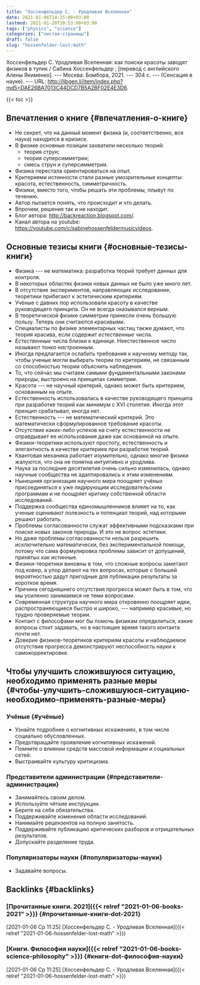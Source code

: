 ```yaml
---
title: "Хоссенфельдер С. - Уродливая Вселенная"
date: 2021-01-06T14:25:00+03:00
lastmod: 2021-01-20T20:53:00+03:00
tags: ["physics", "science"]
categories: ["листая-страницы"]
draft: false
slug: "hossenfelder-lost-math"
---
```


Хоссенфельдер С. Уродливая Вселенная: как поиски красоты заводят физиков в тупик / Сабина Хоссенфельдер ; [перевод с английского Алены Якименко]. --- Москва: Бомбора, 2021. --- 304 с. --- (Сенсация в науке). --- URL: <http://libgen.li/item/index.php?md5=DAE26BA7013C44DCD7B5A2BF02E4E3D6>.

<!--more-->

{{< toc >}}


## Впечатления о книге {#впечатления-о-книге}

-   Не секрет, что на данный момент физика (и, соответственно, вся наука) находится в кризисе.
-   В физике основные позиции захватили несколько теорий:
    -   теория струн;
    -   теория суперсимметрии;
    -   смесь струн и суперсимметрии.
-   Физика перестала ориентироваться на опыт.
-   Критериями истинности стали разные умозрительные концепты: красота, естественность, симметричность.
-   Физики, вместо того, чтобы решать эти проблемы, плывут по течению.
-   Автор пытается понять, что происходит и что делать.
-   Впрочем, решения так и не находит.
-   Блог автора: <http://backreaction.blogspot.com/>.
-   Канал автора на youtube: <https://youtube.com/c/sabinehossenfeldermusicvideos>.


## Основные тезисы книги {#основные-тезисы-книги}

-   Физика --- не математика: разработка теорий требует данных для контроля.
-   В некоторых областях физики новых данных не было уже много лет.
-   В отсутствие экспериментов, направляющих исследование, теоретики прибегают к эстетическим критериям.
-   Учёные с давних пор использовали красоту в качестве руководящего принципа. Он не всегда оказывался верным.
-   В теоретической физике симметрии принесли очень большую пользу. Теперь они считаются красивыми.
-   Специалисты по физике элементарных частиц также думают, что теория красива, если содержит _естественные_ числа.
-   _Естественные_ числа близки к единице. Неестественное число называют _тонко настроенным_.
-   Иногда предлагается ослабить требования к научному методу так, чтобы ученые могли выбирать теории по критериям, не связанным со способностью теории объяснить наблюдения.
-   То, что сейчас мы считаем самыми фундаментальными законами природы, выстроено на принципах симметрии.
-   Красота --- не научный критерий, однако может быть критерием, основанным на опыте.
-   Естественность использовалась в качестве руководящего принципа при разработке теорий как минимум с XVI столетия. Иногда этот принцип срабатывал, иногда нет.
-   Естественность --- не математический критерий. Это математически сформулированное требование красоты.
-   Отсутствие каких-либо успехов на счету естественности не оправдывает ее использования даже как основанной на опыте.
-   Физики-теоретики используют простоту, естественность и элегантность в качестве критериев при разработке теорий.
-   Квантовая механика работает изумительно, однако многие физики жалуются, что она не понятна интуитивно и уродлива.
-   Наука за последние десятилетия очень сильно изменилась, однако научные сообщества не адаптировались к этим изменениям.
-   Нынешняя организация научного мира поощряет учёных присоединяться к уже лидирующим исследовательским программам и не поощряет критику собственной области исследований.
-   Поддержка сообщества единомышленников влияет на то, как ученые оценивают полезность и потенциал теорий, над которыми решают работать.
-   Проблемы согласованности служат эффективными подсказками при поиске новых законов природы. И это не вопрос эстетики.
-   Но даже проблемы согласованности нельзя разрешить исключительно математически, без экспериментальной помощи, потому что сама формулировка проблемы зависит от допущений, принятых как истинные.
-   Физики-теоретики виновны в том, что сложные вопросы заметают под ковер, а упор делают на тех вопросах, которые с большей вероятностью дадут пригодные для публикации результаты за короткое время.
-   Причина сегодняшнего отсутствия прогресса может быть в том, что мы усиленно занимаемся не теми вопросами.
-   Современная структура научного мира откровенно поощряет идеи, распространяющиеся быстро и широко, --- например красивые, но трудно проверяемые теории.
-   Контакт с философами мог бы помочь физикам определиться, какие вопросы стоит задавать, но в настоящее время такого контакта почти нет.
-   Доверие физиков-теоретиков критериям красоты и наблюдаемое отсутствие прогресса демонстрируют неспособность науки к самокорректировке.


## Чтобы улучшить сложившуюся ситуацию, необходимо применять разные меры {#чтобы-улучшить-сложившуюся-ситуацию-необходимо-применять-разные-меры}


### Учёные {#учёные}

-   Узнайте подробнее о когнитивных искажениях, в том числе социально обусловленных.
-   Предотвращайте проявление когнитивных искажений.
-   Помните о влиянии средств массовой информации и социальных сетей.
-   Выстраивайте культуру критицизма.


### Представители администрации {#представители-администрации}

-   Занимайтесь своим делом.
-   Используйте чёткие инструкции.
-   Берите на себя обязательства.
-   Поддерживайте изменения области исследований.
-   Нанимайте рецензентов на полную занятость.
-   Поддерживайте публикацию критических разборов и отрицательных результатов.
-   Допускайте разделение труда.


### Популяризаторы науки {#популяризаторы-науки}

-   Задавайте вопросы.


## Backlinks {#backlinks}


### [Прочитанные книги. 2021]({{< relref "2021-01-06-books-2021" >}}) {#прочитанные-книги-dot-2021}

<span class="timestamp-wrapper"><span class="timestamp">[2021-01-06 Ср 11:25] </span></span> [Хоссенфельдер С. - Уродливая Вселенная]({{< relref "2021-01-06-hossenfelder-lost-math" >}})


### [Книги. Философия науки]({{< relref "2021-01-06-books-science-philosophy" >}}) {#книги-dot-философия-науки}

<span class="timestamp-wrapper"><span class="timestamp">[2021-01-06 Ср 11:25] </span></span> [Хоссенфельдер С. - Уродливая Вселенная]({{< relref "2021-01-06-hossenfelder-lost-math" >}})
